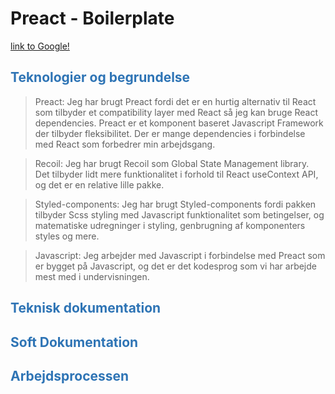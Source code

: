 # Preact - Boilerplate
[link to Google!](http://google.com)
<br/>
<h2 style="color: #2e74b5">Teknologier og begrundelse</h2>

>  Preact: Jeg har brugt Preact fordi det er en hurtig alternativ til React som tilbyder et compatibility layer med React så jeg kan bruge React dependencies. Preact er et komponent baseret Javascript Framework der tilbyder fleksibilitet. Der er mange dependencies i forbindelse med React som forbedrer min arbejdsgang.

> Recoil: Jeg har brugt Recoil som Global State Management library. Det tilbyder lidt mere funktionalitet i forhold til React useContext API, og det er en relative lille pakke.

> Styled-components: Jeg har brugt Styled-components fordi pakken tilbyder Scss styling med Javascript funktionalitet som betingelser, og matematiske udregninger i styling, genbrugning af komponenters styles og mere.

> Javascript: Jeg arbejder med Javascript i forbindelse med Preact som er bygget på Javascript, og det er det kodesprog som vi har arbejde mest med i undervisningen.

<h2 style="color: #2e74b5">Teknisk dokumentation</h2>
<h2 style="color: #2e74b5">Soft Dokumentation</h2>
<h2 style="color: #2e74b5">Arbejdsprocessen</h2>
